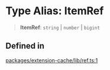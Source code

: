 # Type Alias: ItemRef

> **ItemRef**: `string` \| `number` \| `bigint`

## Defined in

[packages/extension-cache/lib/ref.ts:1](https://github.com/andreisergiu98/baeta/blob/4c16a2c8fa14b6d48e42b6a2c2893542bd64b987/packages/extension-cache/lib/ref.ts#L1)

